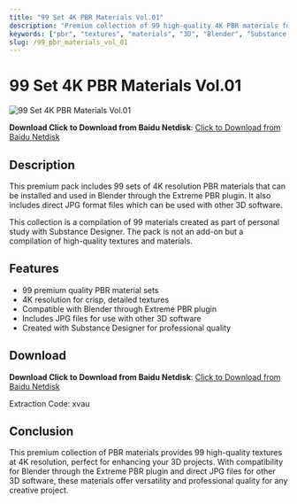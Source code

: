 ```yaml
---
title: "99 Set 4K PBR Materials Vol.01"
description: "Premium collection of 99 high-quality 4K PBR materials for 3D projects"
keywords: ["pbr", "textures", "materials", "3D", "Blender", "Substance Designer", "CG assets", "3D software", "design tools", "creative software"]
slug: /99_pbr_materials_vol_01
---
```


# 99 Set 4K PBR Materials Vol.01

![99 Set 4K PBR Materials Vol.01](https://www.gfxcamp.com/wp-content/uploads/2025/08/99-Pbr-Materials-Vol.01.jpg)

**Download Click to Download from Baidu Netdisk**: [Click to Download from Baidu Netdisk](https://pan.baidu.com/s/1SpBc3aLAQnRLA80AJJMHxA?pwd=xvau)

## Description

This premium pack includes 99 sets of 4K resolution PBR materials that can be installed and used in Blender through the Extreme PBR plugin. It also includes direct JPG format files which can be used with other 3D software.

This collection is a compilation of 99 materials created as part of personal study with Substance Designer. The pack is not an add-on but a compilation of high-quality textures and materials.

## Features

- 99 premium quality PBR material sets
- 4K resolution for crisp, detailed textures
- Compatible with Blender through Extreme PBR plugin
- Includes JPG files for use with other 3D software
- Created with Substance Designer for professional quality

## Download

**Download Click to Download from Baidu Netdisk**: [Click to Download from Baidu Netdisk](https://pan.baidu.com/s/1SpBc3aLAQnRLA80AJJMHxA?pwd=xvau)

Extraction Code: xvau

## Conclusion

This premium collection of PBR materials provides 99 high-quality textures at 4K resolution, perfect for enhancing your 3D projects. With compatibility for Blender through the Extreme PBR plugin and direct JPG files for other 3D software, these materials offer versatility and professional quality for any creative project.